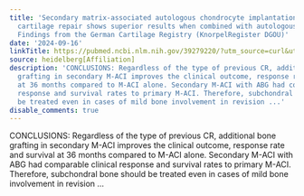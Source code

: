 ```yaml
---
title: 'Secondary matrix-associated autologous chondrocyte implantation after failed
  cartilage repair shows superior results when combined with autologous bone grafting:
  Findings from the German Cartilage Registry (KnorpelRegister DGOU)'
date: '2024-09-16'
linkTitle: https://pubmed.ncbi.nlm.nih.gov/39279220/?utm_source=curl&utm_medium=rss&utm_campaign=pubmed-2&utm_content=1FakS-2QOkCT8HsMOQP1bCRQ4YzyumYOmxmF0moLsQ3dFB1E9V&fc=20220326224207&ff=20240916193848&v=2.18.0.post9+e462414
source: heidelberg[Affiliation]
description: 'CONCLUSIONS: Regardless of the type of previous CR, additional bone
  grafting in secondary M-ACI improves the clinical outcome, response rate and survival
  at 36 months compared to M-ACI alone. Secondary M-ACI with ABG had comparable clinical
  response and survival rates to primary M-ACI. Therefore, subchondral bone should
  be treated even in cases of mild bone involvement in revision ...'
disable_comments: true
---
```

CONCLUSIONS: Regardless of the type of previous CR, additional bone grafting in secondary M-ACI improves the clinical outcome, response rate and survival at 36 months compared to M-ACI alone. Secondary M-ACI with ABG had comparable clinical response and survival rates to primary M-ACI. Therefore, subchondral bone should be treated even in cases of mild bone involvement in revision ...
